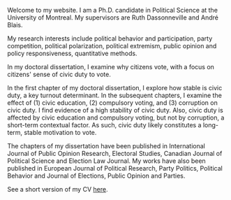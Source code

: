 <link rel="stylesheet" type="text/css" href="/css/main.css">

Welcome to my website. I am a Ph.D. candidate in Political Science at the University of Montreal. My supervisors are Ruth Dassonneville and André Blais.

My research interests include political behavior and participation, party competition, political polarization, political extremism, public opinion and policy responsiveness, quantitative methods.

In my doctoral dissertation, I examine why citizens vote, with a focus on citizens' sense of civic duty to vote.

In the first chapter of my doctoral dissertation, I explore how stable is civic duty, a key turnout determinant. In the subsequent chapters, I examine the effect of (1) civic education, (2) compulsory voting, and (3) corruption on civic duty. I find evidence of a high stability of civic duty. Also, civic duty is affected by civic education and compulsory voting, but not by corruption, a short-term contextual factor. As such, civic duty likely constitutes a long-term, stable motivation to vote.

The chapters of my dissertation have been published in International Journal of Public Opinion Research, Electoral Studies, Canadian Journal of Political Science and Election Law Journal. My works have also been published in European Journal of Political Research, Party Politics, Political Behavior and Journal of Elections, Public Opinion and Parties.
 
See a short version of my CV [here](ferfeitosa.github.io/here.pdf).
